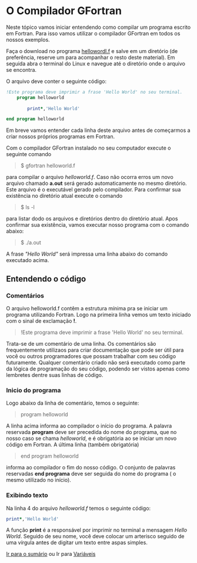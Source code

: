 # O Compilador GFortran
Neste tópico vamos iniciar entendendo como compilar um programa escrito em Fortran. Para isso vamos 
utilizar o compilador GFortran em todos os nossos exemplos.

Faça o download no programa [hellowordl.f](https://raw.githubusercontent.com/sunfreitas/apostila-gfortran/master/codigos/helloworld.f) e salve em um diretório (de preferência, reserve um para acompanhar o resto deste material). Em seguida abra o terminal do Linux e navegue até o diretório onde o arquivo se encontra.

O arquivo deve conter o seguinte código:
```fortran
!Este programa deve imprimir a frase 'Hello World' no seu terminal.
    program helloworld
       
        print*,'Hello World'

end program helloworld
```
Em breve vamos entender cada linha deste arquivo antes de começarmos a criar nossos próprios programas em Fortran.

Com o compilador GFortran instalado no seu computador execute o seguinte comando

> $ gfortran helloworld.f

para compilar o arquivo *helloworld.f*. Caso não ocorra erros um novo arquivo chamado **a.out** será gerado automaticamente no mesmo diretório. Este arquivo é o executável gerado pelo compilador. Para confirmar sua existência no diretório atual execute o comando

>$ ls -l

para listar dodo os arquivos e diretórios dentro do diretório atual. Apos confirmar sua existência, vamos executar nosso programa com o comando abaixo:

> $ ./a.out

A frase *"Hello World"* será impressa uma linha abaixo do comando executado acima.

## Entendendo o código
### Comentários
O arquivo helloworld.f contêm a estrutura mínima pra se iniciar um programa utilizando Fortran. Logo na primeira linha vemos um texto iniciado com o sinal de exclamação **!**. 

> !Este programa deve imprimir a frase 'Hello World' no seu terminal.

Trata-se de um comentário de uma linha. Os comentários são frequentemente utilizaos para criar documentação que pode ser útil para você ou outros programadores que possam trabalhar com seu código futuramente. Qualquer comentário criado não será executado como parte da lógica de programação do seu código, podendo ser vistos apenas como lembretes dentre suas linhas de código.

### Inicio do programa
Logo abaixo da linha de comentário, temos o seguinte:

> program helloworld

A linha acima informa ao compilador o início do programa. A palavra reservada **program** deve ser precedida do nome do programa, que no nosso caso se chama *helloworld*, e é obrigatória ao se iniciar um novo código em Fortran. A última linha (também obrigatória)

> end program helloworld

informa ao compilador o fim do nosso código. O conjunto de palavras reservadas **end programa** deve ser seguida do nome do programa ( o mesmo utilizado no início).

### Exibindo texto
Na linha 4 do arquivo *helloworld.f* temos o seguinte código:
```fortran
print*,'Hello World'
```
A função **print** é a responsável por imprimir no terminal a mensagem *Hello World*. Seguido de seu nome, você deve colocar um arterisco seguido de uma vírgula antes de digitar um texto entre aspas simples. 

[Ir para o sumário](https://github.com/sunfreitas/apostila-gfortran/blob/master/00.sumario.md) ou Ir para [Variáveis](https://github.com/sunfreitas/apostila-gfortran/blob/master/02.variaveis.md)
